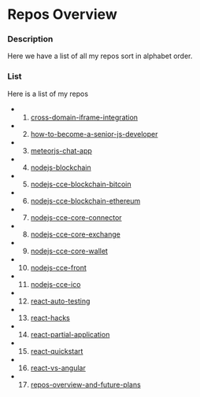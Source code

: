 # Repos Overview


### Description

Here we have a list of all my repos sort in alphabet order. 

### List

Here is a list of my repos

* 1. [cross-domain-iframe-integration](https://github.com/dgaydukov/cross-domain-iframe-integration)
* 2. [how-to-become-a-senior-js-developer](https://github.com/dgaydukov/how-to-become-a-senior-js-developer)
* 3. [meteorjs-chat-app](https://github.com/dgaydukov/meteorjs-chat-app)
* 4. [nodejs-blockchain](https://github.com/dgaydukov/nodejs-blockchain)
* 5. [nodejs-cce-blockchain-bitcoin](https://github.com/dgaydukov/nodejs-cce-blockchain-bitcoin)
* 6. [nodejs-cce-blockchain-ethereum](https://github.com/dgaydukov/nodejs-cce-blockchain-ethereum)
* 7. [nodejs-cce-core-connector](https://github.com/dgaydukov/nodejs-cce-core-connector)
* 8. [nodejs-cce-core-exchange](https://github.com/dgaydukov/nodejs-cce-core-exchange)
* 9. [nodejs-cce-core-wallet](https://github.com/dgaydukov/nodejs-cce-core-wallet)
* 10. [nodejs-cce-front](https://github.com/dgaydukov/nodejs-cce-front)
* 11. [nodejs-cce-ico](https://github.com/dgaydukov/nodejs-cce-ico)
* 12. [react-auto-testing](https://github.com/dgaydukov/react-auto-testing)
* 13. [react-hacks](https://github.com/dgaydukov/react-hacks)
* 14. [react-partial-application](https://github.com/dgaydukov/react-partial-application)
* 15. [react-quickstart](https://github.com/dgaydukov/react-quickstart)
* 16. [react-vs-angular](https://github.com/dgaydukov/react-vs-angular)
* 17. [repos-overview-and-future-plans](https://github.com/dgaydukov/repos-overview-and-future-plans)